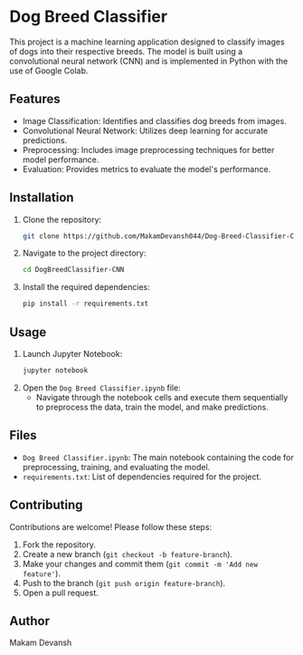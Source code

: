 # Dog Breed Classifier

This project is a machine learning application designed to classify images of dogs into their respective breeds. The model is built using a convolutional neural network (CNN) and is implemented in Python with the use of Google Colab.

## Features

- Image Classification: Identifies and classifies dog breeds from images.
- Convolutional Neural Network: Utilizes deep learning for accurate predictions.
- Preprocessing: Includes image preprocessing techniques for better model performance.
- Evaluation: Provides metrics to evaluate the model's performance.

## Installation

1. Clone the repository:
   ```bash
   git clone https://github.com/MakamDevansh044/Dog-Breed-Classifier-CNN
   ```
2. Navigate to the project directory:
   ```bash
   cd DogBreedClassifier-CNN
   ```
3. Install the required dependencies:
   ```bash
   pip install -r requirements.txt
   ```

## Usage

1. Launch Jupyter Notebook:
   ```bash
   jupyter notebook
   ```
2. Open the `Dog Breed Classifier.ipynb` file:
   - Navigate through the notebook cells and execute them sequentially to preprocess the data, train the model, and make predictions.

## Files

- `Dog Breed Classifier.ipynb`: The main notebook containing the code for preprocessing, training, and evaluating the model.
- `requirements.txt`: List of dependencies required for the project.

## Contributing

Contributions are welcome! Please follow these steps:

1. Fork the repository.
2. Create a new branch (`git checkout -b feature-branch`).
3. Make your changes and commit them (`git commit -m 'Add new feature'`).
4. Push to the branch (`git push origin feature-branch`).
5. Open a pull request.

## Author

Makam Devansh
